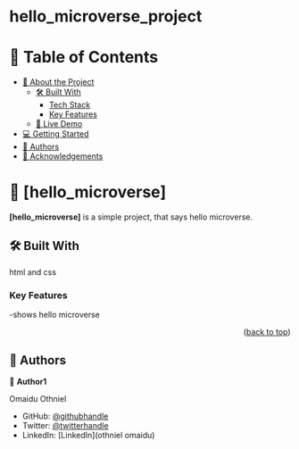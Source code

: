# hello_microverse_project

# 📗 Table of Contents

- [📖 About the Project](#about-project)
  - [🛠 Built With](#built-with)
    - [Tech Stack](#tech-stack)
    - [Key Features](#key-features)
  - [🚀 Live Demo](#live-demo)
- [💻 Getting Started](#getting-started)
- [👥 Authors](#authors)
- [🙏 Acknowledgements](#acknowledgements)


# 📖 [hello_microverse] <a name="about-project"></a>

**[hello_microverse]** is a simple project, that says hello microverse.

## 🛠 Built With <a name="built-with"></a>
html and css

### Key Features <a name="key-features"></a>
-shows hello microverse

<p align="right">(<a href="#readme-top">back to top</a>)</p>

## 👥 Authors <a name="authors"></a>

👤 **Author1**

Omaidu Othniel

- GitHub: [@githubhandle](https://github.com/othniel2471)
- Twitter: [@twitterhandle](Oomaidu)
- LinkedIn: [LinkedIn](othniel omaidu)
